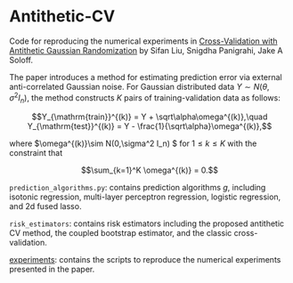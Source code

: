 # Antithetic-CV

Code for reproducing the numerical experiments in
[Cross-Validation with Antithetic Gaussian Randomization](https://arxiv.org/abs/2412.14423) by Sifan Liu, Snigdha Panigrahi, Jake A Soloff.

The paper introduces a method for estimating prediction error via external anti-correlated Gaussian noise. 
For Gaussian distributed data $Y\sim N(\theta, \sigma^2I_n)$, the method constructs $K$ pairs of training-validation data as follows:
```math
Y_{\mathrm{train}}^{(k)} = Y + \sqrt\alpha\omega^{(k)},\quad Y_{\mathrm{test}}^{(k)} = Y - \frac{1}{\sqrt\alpha}\omega^{(k)},
```
where $\omega^{(k)}\sim N(0,\sigma^2 I_n) $ for $1\leq k\leq K$ with the constraint that
```math
\sum_{k=1}^K \omega^{(k)} = 0.
```

`prediction_algorithms.py`: contains prediction algorithms $g$, including isotonic regression, multi-layer perceptron regression, logistic regression, and 2d fused lasso. 

`risk_estimators`: contains risk estimators including the proposed antithetic CV method, the coupled bootstrap estimator, and the classic cross-validation. 

[experiments](experiments/): contains the scripts to reproduce the numerical experiments presented in the paper.


